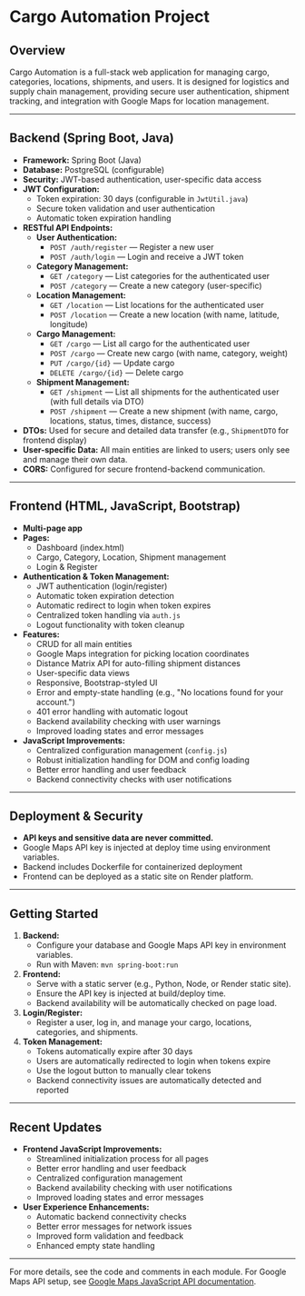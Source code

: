 # Cargo Automation Project

## Overview
Cargo Automation is a full-stack web application for managing cargo, categories, locations, shipments, and users. It is designed for logistics and supply chain management, providing secure user authentication, shipment tracking, and integration with Google Maps for location management.

---

## Backend (Spring Boot, Java)
- **Framework:** Spring Boot (Java)
- **Database:** PostgreSQL (configurable)
- **Security:** JWT-based authentication, user-specific data access
- **JWT Configuration:**
  - Token expiration: 30 days (configurable in `JwtUtil.java`)
  - Secure token validation and user authentication
  - Automatic token expiration handling
- **RESTful API Endpoints:**
  - **User Authentication:**
    - `POST /auth/register` — Register a new user
    - `POST /auth/login` — Login and receive a JWT token
  - **Category Management:**
    - `GET /category` — List categories for the authenticated user
    - `POST /category` — Create a new category (user-specific)
  - **Location Management:**
    - `GET /location` — List locations for the authenticated user
    - `POST /location` — Create a new location (with name, latitude, longitude)
  - **Cargo Management:**
    - `GET /cargo` — List all cargo for the authenticated user
    - `POST /cargo` — Create new cargo (with name, category, weight)
    - `PUT /cargo/{id}` — Update cargo
    - `DELETE /cargo/{id}` — Delete cargo
  - **Shipment Management:**
    - `GET /shipment` — List all shipments for the authenticated user (with full details via DTO)
    - `POST /shipment` — Create a new shipment (with name, cargo, locations, status, times, distance, success)
- **DTOs:** Used for secure and detailed data transfer (e.g., `ShipmentDTO` for frontend display)
- **User-specific Data:** All main entities are linked to users; users only see and manage their own data.
- **CORS:** Configured for secure frontend-backend communication.

---

## Frontend (HTML, JavaScript, Bootstrap)
- **Multi-page app**
- **Pages:**
  - Dashboard (index.html)
  - Cargo, Category, Location, Shipment management
  - Login & Register
- **Authentication & Token Management:**
  - JWT authentication (login/register)
  - Automatic token expiration detection
  - Automatic redirect to login when token expires
  - Centralized token handling via `auth.js`
  - Logout functionality with token cleanup
- **Features:**
  - CRUD for all main entities
  - Google Maps integration for picking location coordinates
  - Distance Matrix API for auto-filling shipment distances
  - User-specific data views
  - Responsive, Bootstrap-styled UI
  - Error and empty-state handling (e.g., "No locations found for your account.")
  - 401 error handling with automatic logout
  - Backend availability checking with user warnings
  - Improved loading states and error messages
- **JavaScript Improvements:**
  - Centralized configuration management (`config.js`)
  - Robust initialization handling for DOM and config loading
  - Better error handling and user feedback
  - Backend connectivity checks with user notifications

---

## Deployment & Security
- **API keys and sensitive data are never committed.**
- Google Maps API key is injected at deploy time using environment variables.
- Backend includes Dockerfile for containerized deployment
- Frontend can be deployed as a static site on Render platform.

---

## Getting Started
1. **Backend:**
   - Configure your database and Google Maps API key in environment variables.
   - Run with Maven: `mvn spring-boot:run`
2. **Frontend:**
   - Serve with a static server (e.g., Python, Node, or Render static site).
   - Ensure the API key is injected at build/deploy time.
   - Backend availability will be automatically checked on page load.
3. **Login/Register:**
   - Register a user, log in, and manage your cargo, locations, categories, and shipments.
4. **Token Management:**
   - Tokens automatically expire after 30 days
   - Users are automatically redirected to login when tokens expire
   - Use the logout button to manually clear tokens
   - Backend connectivity issues are automatically detected and reported

---

## Recent Updates
- **Frontend JavaScript Improvements:**
  - Streamlined initialization process for all pages
  - Better error handling and user feedback
  - Centralized configuration management
  - Backend availability checking with user notifications
  - Improved loading states and error messages
- **User Experience Enhancements:**
  - Automatic backend connectivity checks
  - Better error messages for network issues
  - Improved form validation and feedback
  - Enhanced empty state handling

---

For more details, see the code and comments in each module. For Google Maps API setup, see [Google Maps JavaScript API documentation](https://developers.google.com/maps/documentation/javascript/get-api-key).